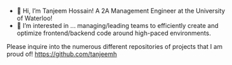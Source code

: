 - 👋 Hi, I’m Tanjeem Hossain! A 2A Management Engineer at the University of Waterloo!
- 👀 I’m interested in ... managing/leading teams to efficiently create and optimize frontend/backend code around high-paced environments.

Please inquire into the numerous different repositories of projects that I am proud of!
https://github.com/tanjeemh
